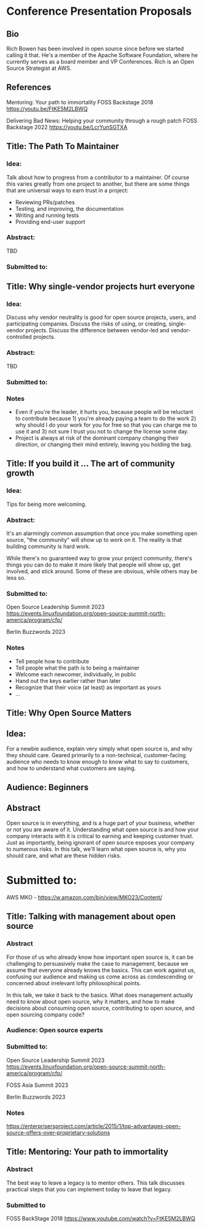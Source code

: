 # Conference Presentation Proposals

## Bio

Rich Bowen has been involved in open source since before we started
calling it that. He's a member of the Apache Software Foundation, where
he currently serves as a board member and VP Conferences. Rich is an
Open Source Strategist at AWS. 

## References

Mentoring: Your path to immortality
FOSS Backstage 2018
https://youtu.be/FtKE5M2LBWQ

Delivering Bad News: Helping your community through a rough patch
FOSS Backstage 2022
https://youtu.be/LcrYunSGTXA

## Title: The Path To Maintainer

### Idea: 

Talk about how to progress from a contributor to a maintainer.
Of course this varies greatly from one project to another, but there
are some things that are universal ways to earn trust in a project:

* Reviewing PRs/patches
* Testing, and improving, the documentation
* Writing and running tests
* Providing end-user support

### Abstract:

TBD

### Submitted to:

## Title: Why single-vendor projects hurt everyone

### Idea:

Discuss why vendor neutrality is good for open source projects, users,
and participating companies. Discuss the risks of using, or creating,
single-vendor projects. Discuss the difference between vendor-led and
vendor-controlled projects.

### Abstract:

TBD

### Submitted to:

### Notes

* Even if you're the leader, it hurts you, because people will be
  reluctant to contribute because 1) you're already paying a team to do
  the work 2) why should I do your work for you for free so that you
  can charge me to use it and 3) not sure I trust you not to change the
  license some day.
* Project is always at risk of the dominant company changing their
  direction, or changing their mind entirely, leaving you holding the
  bag.

## Title: If you build it ... The art of community growth

### Idea:

Tips for being more welcoming.

### Abstract:

It's an alarmingly common assumption that once you make something open
source, "the community" will show up to work on it. The reality is that
building community is hard work.

While there's no guaranteed way to grow your project community, there's
things you can do to make it more likely that people will show up, get
involved, and stick around. Some of these are obvious, while others may
be less so.

### Submitted to:

Open Source Leadership Summit 2023
https://events.linuxfoundation.org/open-source-summit-north-america/program/cfp/

Berlin Buzzwords 2023

### Notes

* Tell people how to contribute
* Tell people what the path is to being a maintainer
* Welcome each newcomer, individually, in public
* Hand out the keys earlier rather than later
* Recognize that their voice (at least) as important as yours
* ...

## Title: Why Open Source Matters

## Idea: 

For a newbie audience, explain very simply what open source is, and why
they should care. Geared primarily to a non-technical, customer-facing
audience who needs to know enough to know what to say to customers, and
how to understand what customers are saying.

## Audience: Beginners

## Abstract

Open source is in everything, and is a huge part of your business,
whether or not you are aware of it. Understanding what open source is
and how your company interacts with it is critical to earning and
keeping customer trust. Just as importantly, being ignorant of open
source exposes your company to numerous risks. In this talk, we'll learn
what open source is, why you should care, and what are these hidden
risks.

# Submitted to:

AWS MKO - https://w.amazon.com/bin/view/MKO23/Content/

## Title: Talking with management about open source

### Abstract

For those of us who already know how important open source is, it can be challenging to persuasively make the case to management, because we assume that everyone already knows the basics. This can work against us, confusing our audience and making us come across as condescending or concerned about irrelevant lofty philosophical points.

In this talk, we take it back to the basics. What does management actually need to know about open source, why it matters, and how to make decisions about consuming open source, contributing to open source, and open sourcing company code?

### Audience: Open source experts

### Submitted to:

Open Source Leadership Summit 2023
https://events.linuxfoundation.org/open-source-summit-north-america/program/cfp/

FOSS Asia Summit 2023

Berlin Buzzwords 2023

### Notes

https://enterprisersproject.com/article/2015/1/top-advantages-open-source-offers-over-proprietary-solutions

## Title: Mentoring: Your path to immortality

### Abstract

The best way to leave a legacy is to mentor others. This talk discusses
practical steps that you can implement today to leave that legacy.

### Submitted to

FOSS BackStage 2018
https://www.youtube.com/watch?v=FtKE5M2LBWQ


